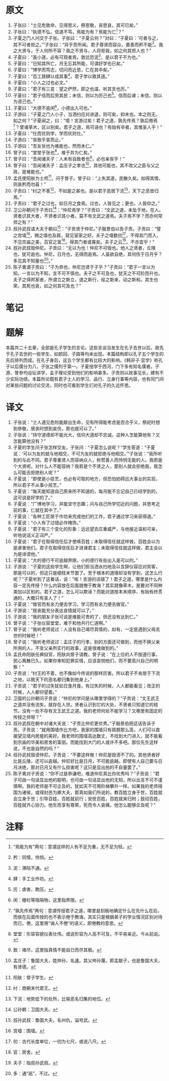 # 原文
1. 子张曰：“士见危致命，见得思义，祭思敬，丧思哀，其可已矣。”
2. 子张曰：“执德不弘，信道不笃，焉能为有？焉能为亡[^1]？”
3. 子夏之门人问交于子张。子张曰：“子夏云何？”对曰：“子夏曰：‘可者与之，其不可者拒之。’”子张曰：“异乎吾所闻。君子尊贤而容众，嘉善而矜不能[^2]。我之大贤与，于人何所不容？我之不贤与，人将拒我，如之何其拒人也？”
4. 子夏曰：“虽小道，必有可观者焉，致远恐泥[^3]，是以君子不为也。”
5. 子夏曰：“日知其所亡，月无忘其所能，可谓好学也已矣。”
6. 子夏曰：“博学而笃志，切问而近思，仁在其中矣。”
7. 子夏曰：“百工居肆以成其事[^4]，君子学以致其道。”
8. 子夏曰：“小人之过也必文。”
9. 子夏曰：“君子有三变：望之俨然，即之也温，听其言也厉。”
10. 子夏曰：“君子信而后劳其民；未信，则以为厉己也[^5]。信而后谏；未信，则以为谤己也。”
11. 子夏曰：“大德不逾闲[^6]，小德出入可也。”
12. 子游曰：“子夏之门人小子，当洒扫应对进退，则可矣，抑末也。本之则无，如之何？”子夏闻之，曰：“噫！言游过矣！君子之道，孰先传焉？孰后倦焉[^7]？譬诸草木，区以别矣。君子之道，焉可诬也？有始有卒者，其惟圣人乎！”
13. 子夏曰：“仕而优则学，学而优则仕。”
14. 子游曰：“丧致乎哀而止。”
15. 子游曰：“吾友张也为难能也，然而未仁。”
16. 曾子曰：“堂堂乎张也[^8]，难于并为仁矣。”
17. 曾子曰：“吾闻诸夫子：人未有自致者也[^9]，必也亲丧乎！”
18. 曾子曰：“吾闻诸夫子：孟庄子之孝也[^10]，其他可能也，其不改父之臣与父之政，是难能也。”
19. 孟氏使阳肤为士师[^11]，问于曾子。曾子曰：“上失其道，民散久矣。如得其情，则哀矜而勿喜！”
20. 子贡曰：“纣之不善[^12]，不如是之甚也。是以君子恶居下流[^13]，天下之恶皆归焉。”
21. 子贡曰：“君子之过也，如日月之食焉。过也，人皆见之；更也，人皆仰之。”
22. 卫公孙朝问于子贡曰[^14]：“仲尼焉学？”子贡曰：“文武之道，未坠于地，在人。贤者识其大者，不贤者识其小者。莫不有文武之道焉。夫子焉不学？而亦何常师之有？”
23. 叔孙武叔语大夫于朝曰[^15]：“子贡贤于仲尼。”子服景伯以告子贡。子贡曰：“譬之宫墙[^16]，赐之墙也及肩，窥见室家之好。夫子之墙数仞[^17]，不得其门而入，不见宗庙之美，百官之富[^18]。得其门者或寡矣。夫子之云[^19]，不亦宜乎！”
24. 叔孙武叔毁仲尼。子贡曰：“无以为也！仲尼不可毁也。他人之贤者，丘陵也，犹可逾也。仲尼，日月也，无得而逾焉。人虽欲自绝，其何伤于日月乎？多见其不知量也[^20]。”
25. 陈子禽谓子贡曰：“子为恭也，仲尼岂贤于子乎？”子贡曰：“君子一言以为知，一言以为不知，言不可不慎也。夫子之不可及也，犹天之不可阶而升也。夫子之得邦家者，所谓立之斯立，道之斯行，绥之斯来，动之斯和。其生也荣，其死也哀，如之何其可及也？”
# 笔记

# 题解
本篇共二十五章，全部是孔子学生的言论。这些言谈当发生在孔子去世以后，故先于孔子去世的一些学生，如颜回、子路等均未出现。本篇结构即以孔子五个学生的先后排列而成。在孔子身后，这五个学生都有比较大的影响。《韩非子·显学》称孔子以后儒分为八，子张之儒列于第一。子夏授学于西河，门下多有知名儒者。子游、曾参均设坛讲学，孟子理论受到他们的影响甚多。子贡则以政事见长，建有不少实际功绩。本篇所论既有君子士人的学习、品行、立身行事等内容，也有同门间对某些问题的讨论交流，同时也可看到学生们对孔子的久远怀思。
# 译文
1. 子张说：“士人遇见危险能献出生命，见有所得能考虑是否合乎义，祭祀时想到恭敬，居丧时想到哀伤，那也就可以了。”
2. 子张说：“持守道德却不能光大，信仰大道却不忠诚，这种人怎能算他有？又怎能算他没有？”
3. 子夏的学生问子张怎样交友。子张问：“子夏怎么说呢？”学生答道：“子夏说：‘可以为友的就与他相交，不可为友的就拒绝与他相交。’”子张说：“我所听到的与此不同。君子尊重贤人而容纳众人，称赞善人而怜悯无能的人。我若是个大贤呢，对什么人不能容纳？我若是个不贤之人，那别人就会拒绝我，我怎么可能去拒绝别人呢？”
4. 子夏说：“即使是小技艺，也必有可取的地方，但恐怕妨碍远大事业的实现，所以君子不从事小技艺。”
5. 子夏说：“每天能知道自己原来所不知道的，每月能不忘记自己已经学到的，这可说是好学的了。”
6. 子夏说：“广博地学习，并能坚守志趣；问与自己所学切近的问题，并思考近前的事，仁就在其中了。”
7. 子夏说：“各种工匠居于作坊来完成他们的工作，君子通过学习来获得道。”
8. 子夏说：“小人有了过错必作掩饰。”
9. 子夏说：“君子有三个变化的形象：远远望去庄重威严，与他接近温和可亲，听他说话义正词严。”
10. 子夏说：“君子在取得信任后才使唤百姓；未取得信任就这样做，百姓会以为是虐害他们。君子在取得信任后才进谏君主；未取得信任就这样做，君主会以为是诽谤他。”
11. 子夏说：“大的德行不可逾越界限，小的德行有些出入是可以的。”
12. 子游说：“子夏的这些学生啊，让他们担当洒水扫地及以言辞仪容应对宾客，那是可以的，但这只是细枝末节罢了。至于根本的道理却没有学到，这怎么行呢？”子夏听到了这番话，说：“咳！言游的话错了！君子之道，哪里是什么内容一定先传授？什么内容放在后面就倦于教诲？其实就像草木，是要对不同种类加以区别的。君子之道，怎么可以欺诬？而能对道按本末顺序、有始有终贯通的，大概只有圣人了！”
13. 子夏说：“做官而有余力便去学习，学习而有余力便去做官。”
14. 子游说：“居丧能充分表达哀情就可以了。”
15. 子游说：“我的朋友子张可说是难能可贵的了，但还没有达到仁。”
16. 曾子说：“子张仪容堂堂，难于和他共行仁道啊。”
17. 曾子说：“我听老师说过：人没有自己竭尽其情的，如有，一定是遇到父母去世的时候吧！”
18. 曾子说：“我听老师说过：孟庄子的行孝，别的方面还可做到，而他不换父亲所用的人，不变父亲所实行的政事，这是很难做到的。”
19. 孟氏命阳肤任典狱官，阳肤向曾子请教。曾子说：“在上位的人不按道行事，民心离散已久。如果你审知犯罪实情，应该哀悯他们，而不要高兴自己的明察！”
20. 子贡说：“纣王的不善，也不像如今传说的那样厉害。所以君子不肯居于下流之地，以致天下的恶名都归集到他身上。”
21. 子贡说：“君子的过失犹如日食月食。有过失的时候，人人都能看见；改正的时候，人人都仰望着。”
22. 卫国的公孙朝问子贡说：“仲尼的学问是从哪里学得的？”子贡说：“文王武王之道并没有流失，就存在人世。贤者认识到它的大处，不贤者只知道它的枝节。没有一处不存有文王武王之道。我的老师何处不能学习？又哪里有固定的传授之师呀？”
23. 叔孙武叔在朝中对诸大夫说：“子贡比仲尼更优秀。”子服景伯把这话告诉子贡。子贡说：“就用围墙作比方吧，我家的围墙只有肩膀那么高，人们可以直接望见墙内房屋的美好。我老师的围墙高达数丈，不找到大门进入，就不能看到宗庙的华美和房舍的富丽。而能找到大门的人或许不多吧。那位先生这样说，不也是自然的吗？”
24. 叔孙武叔毁谤仲尼。子贡说：“不要这样做！仲尼是毁谤不了的。其他贤者好比是丘陵，还可以逾越。仲尼好比是日月，不可能逾越。即使有人自己要与日月决绝，那对日月又有什么损害呢？这只是显出他的不自量罢了。”
25. 陈子禽对子贡说：“你不过是恭谦吧，难道仲尼真比你优秀吗？”子贡说：“君子可由一句话显出他的聪明，也可由一句话显出他的无知，所以出言不可不谨慎啊。我的老师是不可企及的，犹如天不可用阶梯攀升一样。如果我的老师得国为诸侯，或得封邑为卿大夫，那真如我们所说的，教百姓立身于世，百姓就会立身于世；引导百姓，百姓就前行；安抚百姓，百姓就来归附；鼓动百姓，百姓就齐心协力。他生而享有尊荣，死而令人哀痛，他怎么能够企及呢？”
# 注释

[^1]: “焉能为有”两句：意谓这样的人有不足为重，无不足为轻。
[^2]: 矜：同情，怜悯。
[^3]: 泥：滞陷不通。
[^4]: 肆：手工业作坊。
[^5]: 厉：虐害，欺压。
[^6]: 闲：栅栏等阻隔物，这里指界限。
[^7]: “孰先传焉”两句：意谓传授君子之道，哪里是刻板地确定什么在先什么在后，而放在后面传授的也不表示倦于教诲，其实只是根据弟子的学业情况区别对待而已。倦，这里用“诲人不倦”的语义，即倦教的意思。
[^8]: 堂堂：形容容貌仪表壮伟。或说形容为人高不可及，不平易亲近。今从前说。
[^9]: 致：竭尽，这里指真情不能自已而尽其极。
[^10]: 孟庄子：鲁国大夫，姓仲孙，名速。其父仲孙蔑，即孟献子，也是鲁国大夫，有贤德。
[^11]: 阳肤：曾子学生。
[^12]: 纣：商朝末代君王。
[^13]: 下流：地势低下的处所，比喻恶名归集的地位。
[^14]: 公孙朝：卫国大夫。
[^15]: 叔孙武叔：鲁国大夫，名州仇，谥号武。
[^16]: 宫墙：围墙。
[^17]: 仞：古代长度单位，一仞为七尺，或说八尺。
[^18]: 官：房舍。
[^19]: 夫子：指叔孙武叔。
[^20]: 多：通“祇”，不过。